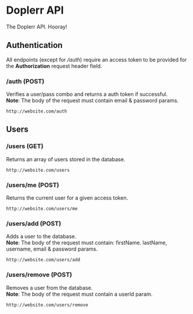 # Doplerr API

The Doplerr API. Hooray!

## Authentication

All endpoints (except for _/auth_) require an access token to be provided for the **Authorization** request header field.

### /auth (POST)
Verifies a user/pass combo and returns a auth token if successful.
<br>**Note**: The body of the request must contain email & password params.
```
http://website.com/auth
```

## Users

### /users (GET)
Returns an array of users stored in the database.
```
http://website.com/users
```

### /users/me (POST)
Returns the current user for a given access token.
```
http://website.com/users/me
```

### /users/add (POST)
Adds a user to the database.
<br>**Note**: The body of the request must contain: firstName. lastName, username, email & password params.
```
http://website.com/users/add
```

### /users/remove (POST)
Removes a user from the database.
<br>**Note**: The body of the request must contain a userId param.
```
http://website.com/users/remove
```
